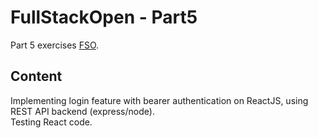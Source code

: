 # FullStackOpen - Part5

Part 5 exercises [FSO](https://www.fullstackopen.com).

## Content

Implementing login feature with bearer authentication on ReactJS, using REST API backend (express/node).  
Testing React code. 